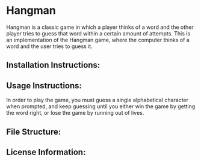 # Hangman
Hangman is a classic game in which a player thinks of a word and the other player tries to guess that word within a certain amount of attempts. 
This is an implementation of the Hangman game, where the computer thinks of a word and the user tries to guess it.

## Installation Instructions:

## Usage Instructions:
In order to play the game, you must guess a single alphabetical character when prompted, and keep guessing until you either win the game by getting the word right, or lose the game by running out of lives. 

## File Structure:

## License Information:


